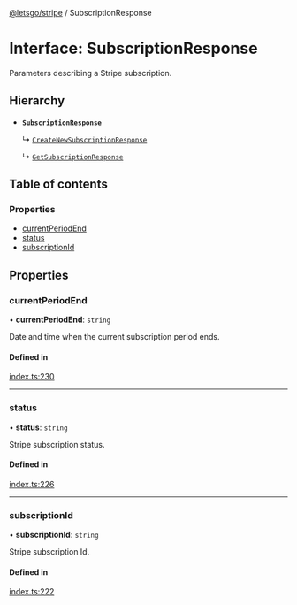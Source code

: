 [@letsgo/stripe](../README.md) / SubscriptionResponse

# Interface: SubscriptionResponse

Parameters describing a Stripe subscription.

## Hierarchy

- **`SubscriptionResponse`**

  ↳ [`CreateNewSubscriptionResponse`](CreateNewSubscriptionResponse.md)

  ↳ [`GetSubscriptionResponse`](GetSubscriptionResponse.md)

## Table of contents

### Properties

- [currentPeriodEnd](SubscriptionResponse.md#currentperiodend)
- [status](SubscriptionResponse.md#status)
- [subscriptionId](SubscriptionResponse.md#subscriptionid)

## Properties

### currentPeriodEnd

• **currentPeriodEnd**: `string`

Date and time when the current subscription period ends.

#### Defined in

[index.ts:230](https://github.com/47chapters/letsgo/blob/5310a6f/packages/stripe/src/index.ts#L230)

___

### status

• **status**: `string`

Stripe subscription status.

#### Defined in

[index.ts:226](https://github.com/47chapters/letsgo/blob/5310a6f/packages/stripe/src/index.ts#L226)

___

### subscriptionId

• **subscriptionId**: `string`

Stripe subscription Id.

#### Defined in

[index.ts:222](https://github.com/47chapters/letsgo/blob/5310a6f/packages/stripe/src/index.ts#L222)
